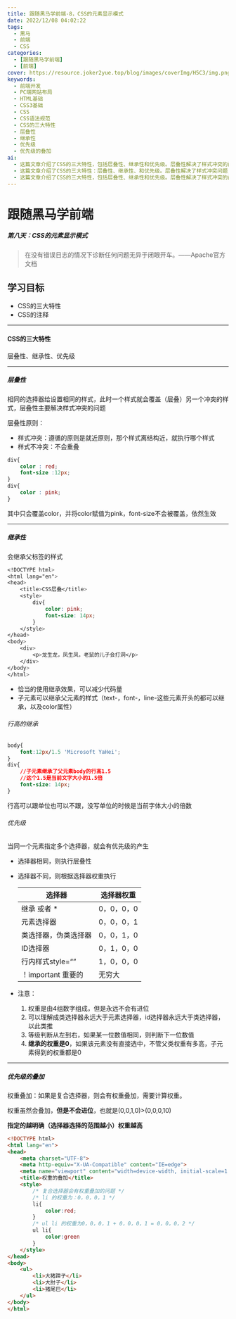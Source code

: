 ```yaml
---
title: 跟随黑马学前端-8，CSS的元素显示模式
date: 2022/12/08 04:02:22
tags:
  - 黑马
  - 前端
  - CSS
categories:
  - [跟随黑马学前端]
  - [前端]
cover: https://resource.joker2yue.top/blog/images/coverImg/H5C3/img.png
keywords:
  - 前端开发
  - PC端网站布局
  - HTML基础
  - CSS3基础
  - CSS
  - CSS语法规范
  - CSS的三大特性
  - 层叠性
  - 继承性
  - 优先级
  - 优先级的叠加
ai:
  - 这篇文章介绍了CSS的三大特性，包括层叠性、继承性和优先级。层叠性解决了样式冲突的问题，根据就近原则确定样式的应用。继承性让子元素可以继承父元素的样式，减少代码量。优先级用于解决同一元素被多个选择器选中时的样式应用问题，通过权重来确定哪个样式优先生效。文章还介绍了权重叠加的情况，指出了选择器越明确权重越高的原则。
  - 这篇文章介绍了CSS的三大特性：层叠性、继承性、和优先级。层叠性解决了样式冲突问题，继承性让子元素可以继承父元素的样式，而优先级决定了当多个样式规则应用于同一元素时，哪个样式规则会生效。文章还提到了如何计算选择器的权重以及权重的叠加。这些知识对于理解和掌握CSS样式的应用非常重要。
  - 这篇文章介绍了CSS的三大特性，包括层叠性、继承性和优先级。层叠性解决了样式冲突的问题，优先采用就近原则。继承性允许子元素继承父元素的样式，有助于减少代码量。文章还解释了优先级的概念，不同选择器的权重决定了哪个样式将被应用，其中ID选择器的权重最高，继承的权重为0。最后，文章提到了权重的叠加问题，复合选择器会叠加权重，选择器越明确，权重越高。
---
```

# 跟随黑马学前端

##### 第八天：CSS的元素显示模式

> 在没有错误日志的情况下诊断任何问题无异于闭眼开车。——Apache官方文档



## 学习目标

* CSS的三大特性
* CSS的注释

---

#### CSS的三大特性

层叠性、继承性、优先级

---

##### 层叠性

相同的选择器给设置相同的样式，此时一个样式就会覆盖（层叠）另一个冲突的样式，层叠性主要解决样式冲突的问题

层叠性原则：

* 样式冲突：遵循的原则是就近原则，那个样式离结构近，就执行哪个样式
* 样式不冲突：不会重叠

~~~CSS
div{
	color : red;
    font-size :12px;
}
div{
	color : pink;
}
~~~

其中只会覆盖color，并将color赋值为pink，font-size不会被覆盖，依然生效

---

##### 继承性

会继承父标签的样式

~~~CSS
<!DOCTYPE html>
<html lang="en">
<head>
    <title>CSS层叠</title>
    <style>
        div{
            color: pink;
            font-size: 14px;
        }
    </style>
</head>
<body>
    <div>
        <p>龙生龙，凤生凤，老鼠的儿子会打洞</p>
    </div>
</body>
</html>
~~~

* 恰当的使用继承效果，可以减少代码量
* 子元素可以继承父元素的样式（text-，font-，line-这些元素开头的都可以继承，以及color属性）

###### 行高的继承

~~~~CSS
body{
	font:12px/1.5 'Microsoft YaHei';
}
div{
	//子元素继承了父元素body的行高1.5
    //这个1.5是当前文字大小的1.5倍
	font-size: 14px;
}
~~~~

行高可以跟单位也可以不跟，没写单位的时候是当前字体大小的倍数

###### 优先级

当同一个元素指定多个选择器，就会有优先级的产生

* 选择器相同，则执行层叠性

* 选择器不同，则根据选择器权重执行

  | 选择器               | 选择器权重 |
  | -------------------- | ---------- |
  | 继承 或者 *          | 0，0，0，0 |
  | 元素选择器           | 0，0，0，1 |
  | 类选择器，伪类选择器 | 0，0，1，0 |
  | ID选择器             | 0，1，0，0 |
  | 行内样式style=“”     | 1，0，0，0 |
  | ！important 重要的   | 无穷大     |

* 注意：

  1. 权重是由4组数字组成，但是永远不会有进位
  2. 可以理解成类选择器永远大于元素选择器，id选择器永远大于类选择器，以此类推
  3. 等级判断从左到右，如果某一位数值相同，则判断下一位数值
  4. **继承的权重是0**，如果该元素没有直接选中，不管父类权重有多高，子元素得到的权重都是0

---

##### 优先级的叠加

权重叠加：如果是复合选择器，则会有权重叠加，需要计算权重。

权重虽然会叠加，**但是不会进位**，也就是(0,0,1,0)>(0,0,0,10)

**指定的越明确（选择器选择的范围越小）权重越高**

~~~HTML
<!DOCTYPE html>
<html lang="en">
<head>
    <meta charset="UTF-8">
    <meta http-equiv="X-UA-Compatible" content="IE=edge">
    <meta name="viewport" content="width=device-width, initial-scale=1.0">
    <title>权重的叠加</title>
    <style>
        /* 复合选择器会有权重叠加的问题 */
        /* li 的权重为：0，0，0，1 */
        li{
            color:red;
        }
        /* ul li 的权重为0，0，0，1 + 0，0，0，1 = 0，0，0，2 */
        ul li{
            color:green
        }
    </style>
</head>
<body>
    <ul>
        <li>大猪蹄子</li>
        <li>大肘子</li>
        <li>猪尾巴</li>
    </ul>
</body>
</html>
~~~
